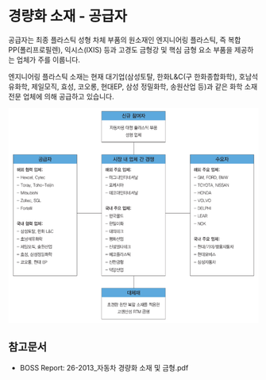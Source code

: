# 경량화 소재 - 공급자

공급자는 최종 플라스틱 성형 차체 부품의 원소재인 엔지니어링 플라스틱, 즉 복합 PP(폴리프로필렌), 익시스(IXIS) 등과 고경도 금형강 및 핵심 금형 요소 부품을 제공하는 업체가 주를 이룹니다.


엔지니어링 플라스틱 소재는 현재 대기업(삼성토탈, 한화L&C(구 한화종합화학), 호남석유화학, 제일모직, 효성, 코오롱, 현대EP, 삼성 정밀화학, 송원산업 등)과 같은 화학 소재 전문 업체에 의해 공급하고 있습니다.


![](./images/경량화소재_Q13_1_4.PNG)


## 참고문서
- BOSS Report: 26-2013_자동차 경량화 소재 및 금형.pdf
